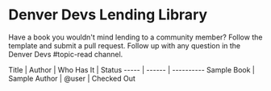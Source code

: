 Denver Devs Lending Library
===========================

Have a book you wouldn't mind lending to a community member? Follow the template and submit a pull request. Follow up with any question in the Denver Devs #topic-read channel.


Title | Author | Who Has It | Status
----- | ------ | ----------
Sample Book | Sample Author | @user | Checked Out
